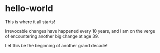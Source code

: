 # hello-world
This is where it all starts!

Irrevocable changes have happened every 10 years, and I am on the verge of encountering another big change at age 39. 

Let this be the beginning of another grand decade!
